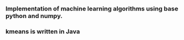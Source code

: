 ### Implementation of machine learning algorithms using base python and numpy. 
### kmeans is written in Java 
